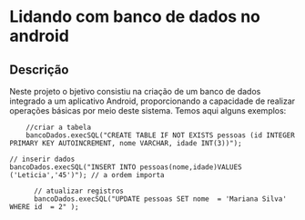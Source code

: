 # Lidando com banco de dados no android

## Descrição

Neste projeto o bjetivo consistiu na criação de um banco de dados integrado a um aplicativo Android, proporcionando a capacidade de realizar operações básicas por meio deste sistema.
Temos aqui alguns exemplos: 
```
    //criar a tabela
    bancoDados.execSQL("CREATE TABLE IF NOT EXISTS pessoas (id INTEGER PRIMARY KEY AUTOINCREMENT, nome VARCHAR, idade INT(3))");

```

    // inserir dados
    bancoDados.execSQL("INSERT INTO pessoas(nome,idade)VALUES ('Leticia','45')"); // a ordem importa

```
      // atualizar registros
      bancoDados.execSQL("UPDATE pessoas SET nome  = 'Mariana Silva' WHERE id  = 2" );
